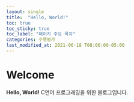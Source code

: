 ```yaml
---
layout: single
title:  "Hello, World!"
toc: true
toc_sticky: true
toc_label: "페이지 주요 목차"
categories: 수행평가
last_modified_at: 2021-06-18 T08:06:00-05:00
---
```


# Welcome

**Hello, World!**
C언어 프로그래밍을 위한 블로그입니다.
